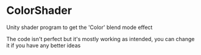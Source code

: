 # ColorShader
Unity shader program to get the 'Color' blend mode effect

The code isn't perfect but it's mostly working as intended, you can change it if you have any better ideas
